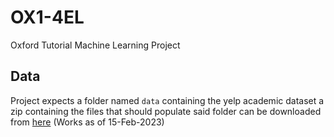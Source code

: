 # OX1-4EL
Oxford Tutorial Machine Learning Project

## Data
Project expects a folder named `data` containing the yelp academic dataset
a zip containing the files that should populate said folder can be downloaded from
[here](https://office365stanford-my.sharepoint.com/:f:/g/personal/kenny1g_stanford_edu/EiHPqJLD3VpCqc8rTpT6tD8BPEeISmFa3r1r1XfQwRQfZg?e=4GbDJI) (Works as of 15-Feb-2023)
